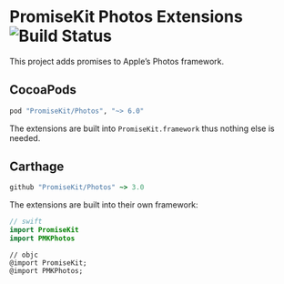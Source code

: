 # PromiseKit Photos Extensions ![Build Status]

This project adds promises to Apple’s Photos framework.

## CocoaPods

```ruby
pod "PromiseKit/Photos", "~> 6.0"
```

The extensions are built into `PromiseKit.framework` thus nothing else is needed.

## Carthage

```ruby
github "PromiseKit/Photos" ~> 3.0
```

The extensions are built into their own framework:

```swift
// swift
import PromiseKit
import PMKPhotos
```

```objc
// objc
@import PromiseKit;
@import PMKPhotos;
```


[Build Status]: https://travis-ci.org/PromiseKit/Photos.svg?branch=master
